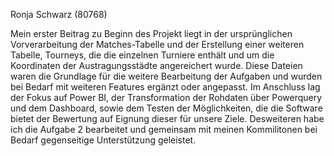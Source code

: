 Ronja Schwarz (80768)

Mein erster Beitrag zu Beginn des Projekt liegt in der ursprünglichen Vorverarbeitung der Matches-Tabelle und der Erstellung einer weiteren Tabelle, Tourneys, die die einzelnen Turniere enthält und um die Koordinaten der Austragungsstädte angereichert wurde. Diese Dateien waren die Grundlage für die weitere Bearbeitung der Aufgaben und wurden bei Bedarf mit weiteren Features ergänzt oder angepasst.
Im Anschluss lag der Fokus auf Power BI, der Transformation der Rohdaten über Powerquery und dem Dashboard, sowie dem Testen der Möglichkeiten, die die Software bietet der Bewertung auf Eignung dieser für unsere Ziele.
Desweiteren habe ich die Aufgabe 2 bearbeitet und gemeinsam mit meinen Kommilitonen bei Bedarf gegenseitige Unterstützung geleistet. 
